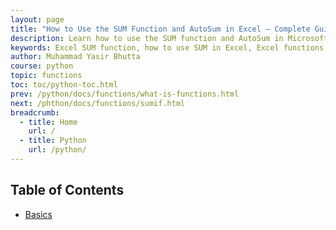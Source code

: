 ```yaml
---
layout: page
title: "How to Use the SUM Function and AutoSum in Excel – Complete Guide"
description: Learn how to use the SUM function and AutoSum in Microsoft Excel to quickly add values across cells, columns, or rows. Includes syntax, examples, and tips for efficient usage.
keywords: Excel SUM function, how to use SUM in Excel, Excel functions guide, Excel SUM formula, Excel add cells, Excel basics, Excel tutorials, Microsoft Excel functions, SUM formula examples
author: Muhammad Yasir Bhutta
course: python
topic: functions
toc: toc/python-toc.html
prev: /python/docs/functions/what-is-functions.html
next: /phthon/docs/functions/sumif.html
breadcrumb:
  - title: Home
    url: /
  - title: Python
    url: /python/
---
```

## Table of Contents

- [Basics](dict-basics.md)